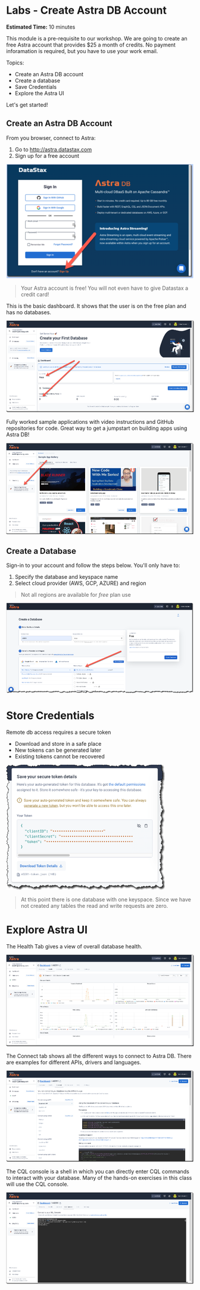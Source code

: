 # Labs - Create Astra DB Account

**Estimated Time:** 10 minutes

This module is a pre-requisite to our workshop. We are going to create an free Astra account that provides $25 a month of credits. No payment inforamation is required, but you have to use your work email. 

Topics:

* Create an Astra DB account
* Create a database
* Save Credentials
* Explore the Astra UI

Let's get started!

## Create an Astra DB Account
From you browser, connect to Astra:
1. Go to http://astra.datastax.com
1. Sign up for a free account

![Astra SignUp page](images/lab-0-image1.png)

> Your Astra account is free! You will not even have to give Datastax a credit card!

This is the basic dashboard. It shows that the user is on the free plan and has no databases.

![Astra Dashboard](images/lab-0-image2.png)
  
  Fully worked sample applications with video instructions and GitHub repositories for code. Great way to get a jumpstart on building apps using Astra DB!

![Sample Gallery](images/lab-0-image3.png)

## Create a Database
Sign-in to your account and follow the steps below. You'll only have to:
1. Specify the database and keyspace name
1. Select cloud provider (AWS, GCP, AZURE) and region

> Not all regions are available for *free* plan use

![Create database screen](images/lab-0-image4.png)

# Store Credentials
Remote db access requires a secure token
* Download and store in a safe place
* New tokens can be generated later
* Existing tokens cannot be recovered

![Download secure token](images/lab-0-image5.png)

> At this point there is one database with one keyspace. Since we have not created any tables the read and write requests are zero.

# Explore Astra UI
The Health Tab gives a view of overall database health.

![Database health tab](images/lab-0-image6.png)

The Connect tab shows all the different ways to connect to Astra DB. There are examples for different APIs, drivers and languages. 

![Database connect tab](images/lab-0-image7.png)

The CQL console is a shell in which you can directly enter CQL commands to interact with your database. Many of the hands-on exercises in this class will use the CQL console.

![Database connect tab](images/lab-0-image8.png)
